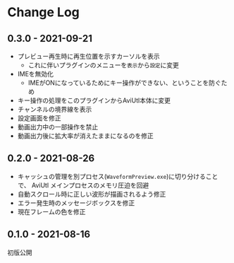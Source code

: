 # Change Log

## 0.3.0 - 2021-09-21
- プレビュー再生時に再生位置を示すカーソルを表示
  - これに伴いプラグインのメニューを`表示`から`設定`に変更
- IMEを無効化
  - IMEがONになっているためにキー操作ができない、ということを防ぐため
- キー操作の処理をこのプラグインからAviUtl本体に変更
- チャンネルの境界線を表示
- 設定画面を修正
- 動画出力中の一部操作を禁止
- 動画出力後に拡大率が消えたままになるのを修正

## 0.2.0 - 2021-08-26
- キャッシュの管理を別プロセス(`WaveformPreview.exe`)に切り分けることで、
  AviUtl メインプロセスのメモリ圧迫を回避
- 自動スクロール時に正しい波形が描画されるよう修正
- エラー発生時のメッセージボックスを修正
- 現在フレームの色を修正

## 0.1.0 - 2021-08-16
初版公開
